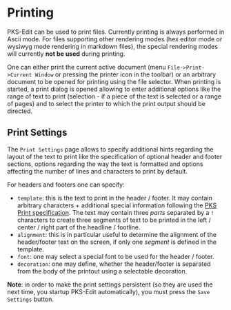 
# Printing

PKS-Edit can be used to print files. Currently printing is always performed in Ascii mode. For files supporting other 
rendering modes (hex editor mode or wysiwyg mode rendering in markdown files), the special rendering modes will currently
**not be used** during printing.

One can either print the current active document (menu `File->Print->Current Window` or pressing the printer icon in the toolbar)
or an arbitrary document to be opened for printing using the file selector. When printing is started, a print dialog is opened
allowing to enter additional options like the range of text to print (selection - if a piece of the text is selected or a range of pages)
and to select the printer to which the print output should be directed.

## Print Settings

The `Print Settings` page allows to specify additional hints regarding the layout of the text to print like the specification of
optional header and footer sections, options regarding the way the text is formatted and options affecting the number of lines and
characters to print by default.

For headers and footers one can specify:

- `template`: this is the text to print in the header / footer. It may contain arbitrary characters + additional special information 
following the [PKS Print specification](pksprintf.md). The text may contain three *parts* separated by a `!` characters to 
create three segments of text to be printed in the left / center / right part of the headline / footline.
- `alignment`: this is in particular useful to determine the alignment of the header/footer text on the screen, if only one *segment* 
is defined in the template.
- `font`: one may select a special font to be used for the header / footer.
- `decoration`: one may define, whether the header/footer is separated from the body of the printout using a selectable decoration.

**Note**: in order to make the print settings persistent (so they are used the next time, you startup PKS-Edit automatically), you must press
the `Save Settings` button.
